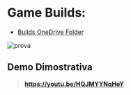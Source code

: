 # Game Builds:
- [Builds OneDrive Folder](https://1drv.ms/u/s!Aquhtbe19_QHh8x9dUG1Anvvg6kXDQ?e=zpEyz9)

![prova](https://media.giphy.com/media/gOeqjlSCV1HzKQK9bj/giphy-downsized-large.gif)

## Demo Dimostrativa
> **https://youtu.be/HQJMYYNqHeY**
